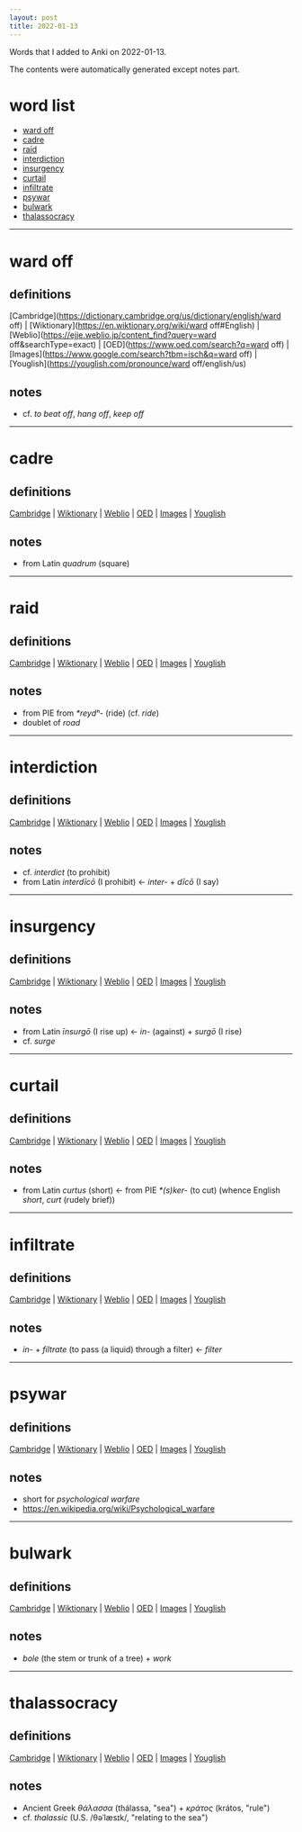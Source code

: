 ```yaml
---
layout: post
title: 2022-01-13
---
```


Words that I added to Anki on 2022-01-13.

The contents were automatically generated except notes part.
# word list
- [ward off](#ward-off)
- [cadre](#cadre)
- [raid](#raid)
- [interdiction](#interdiction)
- [insurgency](#insurgency)
- [curtail](#curtail)
- [infiltrate](#infiltrate)
- [psywar](#psywar)
- [bulwark](#bulwark)
- [thalassocracy](#thalassocracy)

---

# ward off
## definitions
[Cambridge](https://dictionary.cambridge.org/us/dictionary/english/ward off)
|
[Wiktionary](https://en.wiktionary.org/wiki/ward off#English)
|
[Weblio](https://ejje.weblio.jp/content_find?query=ward off&searchType=exact)
|
[OED](https://www.oed.com/search?q=ward off)
|
[Images](https://www.google.com/search?tbm=isch&q=ward off)
|
[Youglish](https://youglish.com/pronounce/ward off/english/us)

## notes
- cf. *to beat off*, *hang off*, *keep off*

---

# cadre
## definitions
[Cambridge](https://dictionary.cambridge.org/us/dictionary/english/cadre)
|
[Wiktionary](https://en.wiktionary.org/wiki/cadre#English)
|
[Weblio](https://ejje.weblio.jp/content_find?query=cadre&searchType=exact)
|
[OED](https://www.oed.com/search?q=cadre)
|
[Images](https://www.google.com/search?tbm=isch&q=cadre)
|
[Youglish](https://youglish.com/pronounce/cadre/english/us)

## notes
- from Latin *quadrum* (square)

---

# raid
## definitions
[Cambridge](https://dictionary.cambridge.org/us/dictionary/english/raid)
|
[Wiktionary](https://en.wiktionary.org/wiki/raid#English)
|
[Weblio](https://ejje.weblio.jp/content_find?query=raid&searchType=exact)
|
[OED](https://www.oed.com/search?q=raid)
|
[Images](https://www.google.com/search?tbm=isch&q=raid)
|
[Youglish](https://youglish.com/pronounce/raid/english/us)

## notes
- from PIE from *\*reydʰ-* (ride) (cf. *ride*)
- doublet of *road*

---

# interdiction
## definitions
[Cambridge](https://dictionary.cambridge.org/us/dictionary/english/interdiction)
|
[Wiktionary](https://en.wiktionary.org/wiki/interdiction#English)
|
[Weblio](https://ejje.weblio.jp/content_find?query=interdiction&searchType=exact)
|
[OED](https://www.oed.com/search?q=interdiction)
|
[Images](https://www.google.com/search?tbm=isch&q=interdiction)
|
[Youglish](https://youglish.com/pronounce/interdiction/english/us)

## notes
- cf. *interdict* (to prohibit)
- from Latin *interdīcō* (I prohibit) <- *inter-* + *dīcō* (I say)

---

# insurgency
## definitions
[Cambridge](https://dictionary.cambridge.org/us/dictionary/english/insurgency)
|
[Wiktionary](https://en.wiktionary.org/wiki/insurgency#English)
|
[Weblio](https://ejje.weblio.jp/content_find?query=insurgency&searchType=exact)
|
[OED](https://www.oed.com/search?q=insurgency)
|
[Images](https://www.google.com/search?tbm=isch&q=insurgency)
|
[Youglish](https://youglish.com/pronounce/insurgency/english/us)

## notes
- from Latin *īnsurgō* (I rise up) <- *in-* (against) + *surgō* (I rise)
- cf. *surge*

---

# curtail
## definitions
[Cambridge](https://dictionary.cambridge.org/us/dictionary/english/curtail)
|
[Wiktionary](https://en.wiktionary.org/wiki/curtail#English)
|
[Weblio](https://ejje.weblio.jp/content_find?query=curtail&searchType=exact)
|
[OED](https://www.oed.com/search?q=curtail)
|
[Images](https://www.google.com/search?tbm=isch&q=curtail)
|
[Youglish](https://youglish.com/pronounce/curtail/english/us)

## notes
- from Latin *curtus* (short) <- from PIE *\*(s)ker-* (to cut) (whence English *short*, *curt* (rudely brief))

---

# infiltrate
## definitions
[Cambridge](https://dictionary.cambridge.org/us/dictionary/english/infiltrate)
|
[Wiktionary](https://en.wiktionary.org/wiki/infiltrate#English)
|
[Weblio](https://ejje.weblio.jp/content_find?query=infiltrate&searchType=exact)
|
[OED](https://www.oed.com/search?q=infiltrate)
|
[Images](https://www.google.com/search?tbm=isch&q=infiltrate)
|
[Youglish](https://youglish.com/pronounce/infiltrate/english/us)

## notes
- *in-* + *filtrate* (to pass (a liquid) through a filter) <- *filter*

---

# psywar
## definitions
[Cambridge](https://dictionary.cambridge.org/us/dictionary/english/psywar)
|
[Wiktionary](https://en.wiktionary.org/wiki/psywar#English)
|
[Weblio](https://ejje.weblio.jp/content_find?query=psywar&searchType=exact)
|
[OED](https://www.oed.com/search?q=psywar)
|
[Images](https://www.google.com/search?tbm=isch&q=psywar)
|
[Youglish](https://youglish.com/pronounce/psywar/english/us)

## notes
- short for *psychological warfare*
- <https://en.wikipedia.org/wiki/Psychological_warfare>

---

# bulwark
## definitions
[Cambridge](https://dictionary.cambridge.org/us/dictionary/english/bulwark)
|
[Wiktionary](https://en.wiktionary.org/wiki/bulwark#English)
|
[Weblio](https://ejje.weblio.jp/content_find?query=bulwark&searchType=exact)
|
[OED](https://www.oed.com/search?q=bulwark)
|
[Images](https://www.google.com/search?tbm=isch&q=bulwark)
|
[Youglish](https://youglish.com/pronounce/bulwark/english/us)

## notes
- *bole* (the stem or trunk of a tree) + *work*

---

# thalassocracy
## definitions
[Cambridge](https://dictionary.cambridge.org/us/dictionary/english/thalassocracy)
|
[Wiktionary](https://en.wiktionary.org/wiki/thalassocracy#English)
|
[Weblio](https://ejje.weblio.jp/content_find?query=thalassocracy&searchType=exact)
|
[OED](https://www.oed.com/search?q=thalassocracy)
|
[Images](https://www.google.com/search?tbm=isch&q=thalassocracy)
|
[Youglish](https://youglish.com/pronounce/thalassocracy/english/us)

## notes
- Ancient Greek *θάλασσα* (thálassa, "sea") + *κράτος* (krátos, "rule")
- cf. *thalassic* (U.S. /θəˈlæsɪk/, "relating to the sea")

